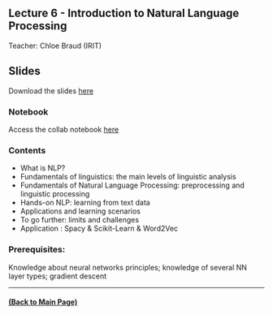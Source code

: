 ## Lecture 6 - Introduction to Natural Language Processing
Teacher: Chloe Braud (IRIT)

<!-- 
### Lecture video
View the recorded lecture [here](https://drive.google.com/file/d/1o1VlvY1h5fFO0TVeeTF4MjyLAjVD32TQ/view?usp=sharing)  (this will only be available for approximately 6 weeks after the course)
-->

## Slides

Download the slides [here](https://github.com/rufinv/Intro2AI-class/blob/gh-pages/Lecture6/Lecture%206%20-%20Introduction%20to%20Natural%20Language%20Processing.pdf)

### Notebook
Access the collab notebook [here](https://colab.research.google.com/drive/1HVrMVb_16kIa_YbWormcwNWX8r_ivf5B?usp=sharing)

### Contents
* What is NLP? 
* Fundamentals of linguistics: the main levels of linguistic analysis
* Fundamentals of Natural Language Processing: preprocessing and linguistic processing
* Hands-on NLP: learning from text data
* Applications and learning scenarios
* To go further: limits and challenges
* Application : Spacy & Scikit-Learn & Word2Vec 


### Prerequisites:
Knowledge about neural networks principles; knowledge of several NN layer types; gradient descent

---
#### [(Back to Main Page)](../index.md)
